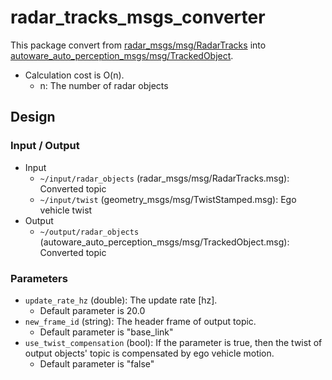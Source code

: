 # radar_tracks_msgs_converter

This package convert from [radar_msgs/msg/RadarTracks](https://github.com/ros-perception/radar_msgs/blob/ros2/msg/RadarTracks.msg) into [autoware_auto_perception_msgs/msg/TrackedObject](https://gitlab.com/autowarefoundation/autoware.auto/autoware_auto_msgs/-/blob/master/autoware_auto_perception_msgs/msg/TrackedObject.idl).

- Calculation cost is O(n).
  - n: The number of radar objects

## Design
### Input / Output

- Input
  - `~/input/radar_objects` (radar_msgs/msg/RadarTracks.msg): Converted topic
  - `~/input/twist` (geometry_msgs/msg/TwistStamped.msg): Ego vehicle twist
- Output
  - `~/output/radar_objects` (autoware_auto_perception_msgs/msg/TrackedObject.msg): Converted topic

### Parameters

- `update_rate_hz` (double): The update rate [hz].
  - Default parameter is 20.0
- `new_frame_id` (string): The header frame of output topic.
  - Default parameter is "base_link"
- `use_twist_compensation` (bool): If the parameter is true, then the twist of output objects' topic is compensated by ego vehicle motion.
  - Default parameter is "false"
